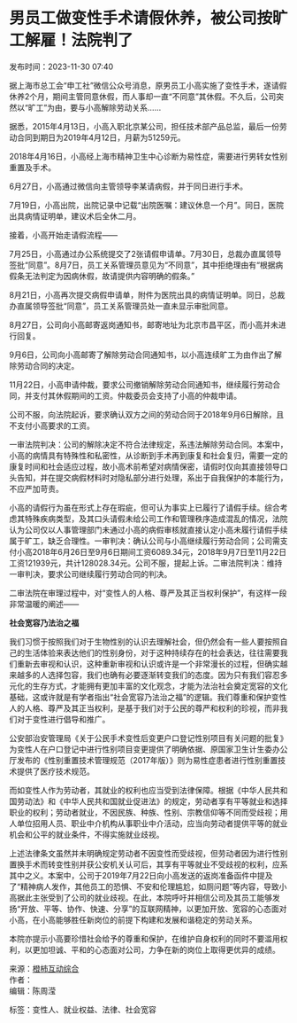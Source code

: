 # 男员工做变性手术请假休养，被公司按旷工解雇！法院判了

发布时间：2023-11-30 07:40

据上海市总工会“申工社”微信公众号消息，原男员工小高实施了变性手术，遂请假休养2个月，期间主管同意休假，而人事却一直“不同意”其休假。不久后，公司突然以“旷工”为由，要与小高解除劳动关系……

据悉，2015年4月13日，小高入职北京某公司，担任技术部产品总监，最后一份劳动合同到期日为2019年4月12日，月薪为51259元。

2018年4月16日，小高经上海市精神卫生中心诊断为易性症，需要进行男转女性别重置及手术。

6月27日，小高通过微信向主管领导李某请病假，并于同日进行手术。

7月19日，小高出院，出院记录中记载“出院医嘱：建议休息一个月”。同日，医院出具病情证明单，建议术后全休二月。

接着，小高开始走请假流程——

7月25日，小高通过办公系统提交了2张请假申请单。7月30日，总裁办直属领导签批“同意”。8月7日，员工关系管理员意见为“不同意”，其中拒绝理由有“根据病假条无法判定为因病休假，故请提供内容明确的假条。”

8月21日，小高再次提交病假申请单，附件为医院出具的病情证明单。同日，总裁办直属领导签批“同意”，员工关系管理员处一直未显示审批同意。

8月27日，公司向小高邮寄返岗通知书，邮寄地址为北京市昌平区，而小高并未进行回复。

9月6日，公司向小高邮寄了解除劳动合同通知书，以小高连续旷工为由作出了解除劳动合同的决定。

11月22日，小高申请仲裁，要求公司撤销解除劳动合同通知书，继续履行劳动合同，并支付其休假期间的工资。仲裁委员会支持了小高的仲裁申请。

公司不服，向法院起诉，要求确认双方之间的劳动合同于2018年9月6日解除，且不支付小高要求的工资。

一审法院判决：公司的解除决定不符合法律规定，系违法解除劳动合同。本案中，小高的病情具有特殊性和私密性，从诊断到手术再到康复和社会复归，需要一定的康复时间和社会适应过程，故小高术前希望对病情保密，请假时仅向其直接领导口头告知，并在提交病假材料时对隐私部分进行处理，系出于自我保护的本能行为，不应严加苛责。

小高的请假行为虽在形式上存在瑕疵，但可认为事实上已履行了请假手续。综合考虑其特殊疾病类型，及其口头请假未给公司工作和管理秩序造成混乱的情况，法院认为公司仅以人事管理部门未通过小高的病假审核就直接认定小高未履行请假手续属于旷工，缺乏合理性。一审判决：确认公司与小高继续履行劳动合同；公司需支付小高2018年6月26日至9月6日期间工资6089.34元，2018年9月7日至11月22日工资121939元，共计128028.34元。公司不服，提起上诉。二审法院判决：维持一审判决，要求公司继续履行劳动合同的判决。

二审法院在审理过程中，对“变性人的人格、尊严及其正当权利保护”，有这样一段非常温暖的阐述——

**社会宽容乃法治之福**

我们习惯于按照我们对于生物性别的认识去理解社会，但仍然会有一些人要按照自己的生活体验来表达他们的性别身份，对于这种持续存在的社会表达，往往需要我们重新去审视和认识，这种重新审视和认识或许是一个非常漫长的过程，但确实越来越多的人选择包容，我们也确有必要逐渐转变我们的态度。因为只有我们容忍多元化的生存方式，才能拥有更加丰富的文化观念，才能为法治社会奠定宽容的文化基础，这或许就是有学者指出“社会宽容乃法治之福”的逻辑。我们尊重和保护变性人的人格、尊严及其正当权利，是基于我们对于公民的尊严和权利的珍视，而非我们对于变性进行倡导和推广。

公安部治安管理局《关于公民手术变性后变更户口登记性别项目有关问题的批复》为变性人在户口登记中进行性别项目变更提供了明确依据、原国家卫生计生委办公厅发布的《性别重置技术管理规范（2017年版）》则为易性症患者进行性别重置技术提供了医疗技术规范。

而如变性人作为劳动者，其就业的权利也应当受到法律保障。根据《中华人民共和国劳动法》和《中华人民共和国就业促进法》的规定，劳动者享有平等就业和选择职业的权利；劳动者就业，不因民族、种族、性别、宗教信仰等不同而受歧视；用人单位招用人员、职业中介机构从事职业中介活动，应当向劳动者提供平等的就业机会和公平的就业条件，不得实施就业歧视。

上述法律条文虽然并未明确规定劳动者不因变性而受歧视，但劳动者因为进行性别置换手术而转变性别并获公安机关认可后，其享有平等就业不受歧视的权利，应系其中之义。本案中，公司于2019年7月22日向小高发送的返岗准备函件中提及了“精神病人发作，其他员工的恐惧、不安和伦理尴尬，如厕问题”等内容，导致小高据此主张受到了公司的就业歧视。在此，本院呼吁并相信公司及其员工能够发扬“开放、平等、协作、快速、分享”的互联网精神，以更加开放、宽容的心态面对小高，在小高能够胜任新岗位的前提下构建和发展和谐稳定的劳动关系。

本院亦提示小高要珍惜社会给予的尊重和保护，在维护自身权利的同时不要滥用权利，以更加坦诚、平和的心态面对公司，力争在新的岗位上取得更优异的成绩。

来源：[橙柿互动综合](https://web2.kbw.hbjt.com.cn/article/draft/share/139027?scene=1&id=139027&hbId=JDQqOkAdxq09)  
作者：  
编辑：陈周滢  

标签：变性人、就业权益、法律、社会宽容